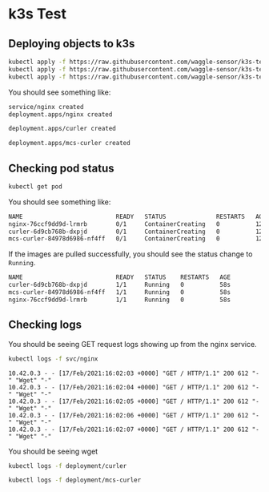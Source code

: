 # k3s Test

## Deploying objects to k3s

```sh
kubectl apply -f https://raw.githubusercontent.com/waggle-sensor/k3s-test/main/nginx.yaml
kubectl apply -f https://raw.githubusercontent.com/waggle-sensor/k3s-test/main/curler.yaml
kubectl apply -f https://raw.githubusercontent.com/waggle-sensor/k3s-test/main/mcs-curler.yaml
```

You should see something like:

```sh
service/nginx created
deployment.apps/nginx created

deployment.apps/curler created

deployment.apps/mcs-curler created

```

## Checking pod status

```sh
kubectl get pod
```

You should see something like:

```sh
NAME                          READY   STATUS              RESTARTS   AGE
nginx-76ccf9dd9d-lrmrb        0/1     ContainerCreating   0          12s
curler-6d9cb768b-dxpjd        0/1     ContainerCreating   0          12s
mcs-curler-84978d6986-nf4ff   0/1     ContainerCreating   0          12s
```

If the images are pulled successfully, you should see the status change to `Running`.

```sh
NAME                          READY   STATUS    RESTARTS   AGE
curler-6d9cb768b-dxpjd        1/1     Running   0          58s
mcs-curler-84978d6986-nf4ff   1/1     Running   0          58s
nginx-76ccf9dd9d-lrmrb        1/1     Running   0          58s
```

## Checking logs

You should be seeing GET request logs showing up from the nginx service.

```sh
kubectl logs -f svc/nginx
```

```text
10.42.0.3 - - [17/Feb/2021:16:02:03 +0000] "GET / HTTP/1.1" 200 612 "-" "Wget" "-"
10.42.0.3 - - [17/Feb/2021:16:02:04 +0000] "GET / HTTP/1.1" 200 612 "-" "Wget" "-"
10.42.0.3 - - [17/Feb/2021:16:02:05 +0000] "GET / HTTP/1.1" 200 612 "-" "Wget" "-"
10.42.0.3 - - [17/Feb/2021:16:02:06 +0000] "GET / HTTP/1.1" 200 612 "-" "Wget" "-"
10.42.0.3 - - [17/Feb/2021:16:02:07 +0000] "GET / HTTP/1.1" 200 612 "-" "Wget" "-"
```

You should be seeing wget 

```sh
kubectl logs -f deployment/curler
```

```sh
kubectl logs -f deployment/mcs-curler
```
